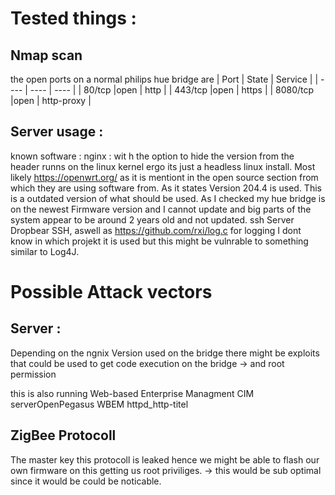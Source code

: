# Tested things :

## Nmap scan
the open ports on a normal philips hue bridge are 
| Port | State | Service |
| ---- | ---- | ---- | 
| 80/tcp |open | http | 
| 443/tcp |open | https |
| 8080/tcp |open | http-proxy |

## Server usage :
known software :
nginx : wit h the option to hide the version from the header
runns on the linux kernel ergo its just a headless linux install. Most likely https://openwrt.org/ as it is mentiont in the open source section from which they are using software from. As it states Version 204.4 is used. This is a outdated version of what should be used. As I checked my hue bridge is on the newest Firmware version and I cannot update and big parts of the system appear to be around 2 years old and not updated.
ssh Server Dropbear SSH, aswell as https://github.com/rxi/log.c for logging I dont know in which projekt it is used but this might be vulnrable to something similar to Log4J. 


# Possible Attack vectors

## Server :

Depending on the ngnix Version used on the bridge there might be exploits that could be used to get code execution on the bridge -> and root permission 

this is also running Web-based Enterprise Managment CIM serverOpenPegasus WBEM httpd_http-titel

## ZigBee Protocoll 

The master key this protocoll is leaked hence we might be able to flash our own firmware on this getting us root priviliges. -> this would be sub optimal since it would be could be noticable. 
